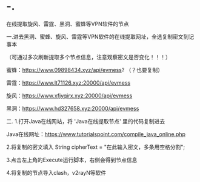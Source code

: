 # -.
在线提取旋风、雷霆、黑洞、蜜蜂等VPN软件的节点

一.进去黑洞、蜜蜂、旋风、雷霆等VPN软件的在线提取网址，全选复制密文到记事本

（可通过多次刷新提取多个节点信息，注意观察密文是否变化！！！）

蜜蜂：https://www.09898434.xyz/api/evmess? （？也要复制）

雷霆：https://www.lt71126.xyz:20000/api/evmess

旋风：https://www.xfjyqirx.xyz:20000/api/evmess

黑洞：https://www.hd327658.xyz:20000/api/evmess

二.
1.打开Java在线网站，将 'Java在线提取节点' 里的代码复制进去

Java在线网址：https://www.tutorialspoint.com/compile_java_online.php

2.将复制的密文填入 String cipherText = "在此输入密文，多条用空格分割";

3.点击左上角的Execute运行脚本，右侧会得到节点信息

4.将复制的节点导入clash，v2rayN等软件
